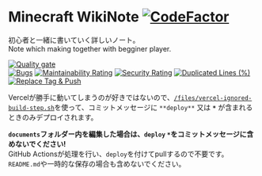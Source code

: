 # Minecraft WikiNote [![CodeFactor](https://www.codefactor.io/repository/github/tamagoez/minecraft-wikinote/badge)](https://www.codefactor.io/repository/github/tamagoez/minecraft-wikinote)

初心者と一緒に書いていく詳しいノート。  
Note which making together with begginer player.

[![Quality gate](https://sonarcloud.io/api/project_badges/quality_gate?project=tamagoez_minecraft-wikinote)](https://sonarcloud.io/summary/new_code?id=tamagoez_minecraft-wikinote)  
[![Bugs](https://sonarcloud.io/api/project_badges/measure?project=tamagoez_minecraft-wikinote&metric=bugs)](https://sonarcloud.io/summary/new_code?id=tamagoez_minecraft-wikinote)
[![Maintainability Rating](https://sonarcloud.io/api/project_badges/measure?project=tamagoez_minecraft-wikinote&metric=sqale_rating)](https://sonarcloud.io/summary/new_code?id=tamagoez_minecraft-wikinote)
[![Security Rating](https://sonarcloud.io/api/project_badges/measure?project=tamagoez_minecraft-wikinote&metric=security_rating)](https://sonarcloud.io/summary/new_code?id=tamagoez_minecraft-wikinote)
[![Duplicated Lines (%)](https://sonarcloud.io/api/project_badges/measure?project=tamagoez_minecraft-wikinote&metric=duplicated_lines_density)](https://sonarcloud.io/summary/new_code?id=tamagoez_minecraft-wikinote)  
[![Replace Tag & Push](https://github.com/tamagoez/minecraft-wikinote/actions/workflows/replacetag_push.yml/badge.svg)](https://github.com/tamagoez/minecraft-wikinote/actions/workflows/replacetag_push.yml)

Vercelが勝手に動いてしまうのが好きではないので、[`/files/vercel-ignored-build-step.sh`](https://github.com/tamagoez/minecraft-wikinote/blob/main/files/vercel-ignored-build-step.sh)を使って、コミットメッセージに `**deploy**` 又は **`*`** が含まれるときのみデプロイされます。  

**`documents`フォルダー内を編集した場合は、`deploy` `*`をコミットメッセージに含めないでください!**  
GitHub Actionsが処理を行い、`deploy`を付けてpullするので不要です。
`README.md`や一時的な保存の場合も含めないでください。
